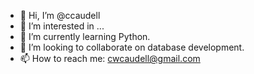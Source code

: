 - 👋 Hi, I’m @ccaudell
- 👀 I’m interested in ...
- 🌱 I’m currently learning Python.
- 💞️ I’m looking to collaborate on database development.
- 📫 How to reach me: cwcaudell@gmail.com

<!---
ccaudell/ccaudell is a ✨ special ✨ repository because its `README.md` (this file) appears on your GitHub profile.
You can click the Preview link to take a look at your changes.
--->
